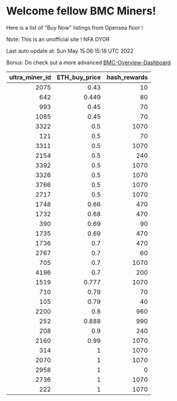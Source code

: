 # Welcome fellow BMC Miners!
Here is a list of "Buy Now" listings from Opensea floor !

Note: This is an unofficial site ! NFA DYOR

Last auto update at: Sun May 15 06:15:18 UTC 2022

Bonus: Do check out a more advanced [BMC-Overview-Dashboard](https://dune.com/defifunk/BMC-Overview-Dashboard)


|   ultra_miner_id |   ETH_buy_price |   hash_rewards |
|-----------------:|----------------:|---------------:|
|             2075 |           0.43  |             10 |
|              642 |           0.449 |             80 |
|              993 |           0.45  |             70 |
|             1085 |           0.45  |             70 |
|             3322 |           0.5   |           1070 |
|              121 |           0.5   |             70 |
|             3311 |           0.5   |           1070 |
|             2154 |           0.5   |            240 |
|             3392 |           0.5   |           1070 |
|             3326 |           0.5   |           1070 |
|             3766 |           0.5   |           1070 |
|             2717 |           0.5   |           1070 |
|             1748 |           0.66  |            470 |
|             1732 |           0.68  |            470 |
|              390 |           0.69  |             90 |
|             1735 |           0.69  |            470 |
|             1736 |           0.7   |            470 |
|             2767 |           0.7   |             60 |
|              705 |           0.7   |           1070 |
|             4196 |           0.7   |            200 |
|             1519 |           0.777 |           1070 |
|              710 |           0.79  |             70 |
|              105 |           0.79  |             40 |
|             2200 |           0.8   |            960 |
|              252 |           0.888 |            990 |
|              208 |           0.9   |            240 |
|             2160 |           0.99  |           1070 |
|              314 |           1     |           1070 |
|             2070 |           1     |           1070 |
|             2958 |           1     |              0 |
|             2736 |           1     |           1070 |
|              222 |           1     |           1070 |